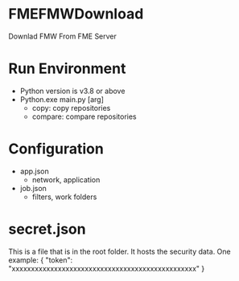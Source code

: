 # FMEFMWDownload
Downlad FMW From FME Server

# Run Environment
- Python version is v3.8 or above
- Python.exe main.py [arg]
  - copy: copy repositories
  - compare: compare repositories

# Configuration
- app.json
  - network, application
- job.json  
  - filters, work folders 

# secret.json
This is a file that is in the root folder. It hosts the security data. One example:
{
  "token": "xxxxxxxxxxxxxxxxxxxxxxxxxxxxxxxxxxxxxxxxxxxxxxxx"
}

